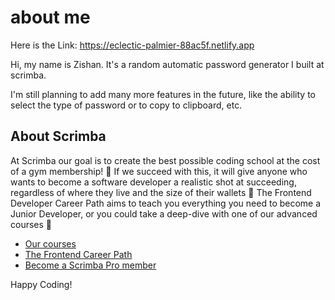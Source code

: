 # about me 

Here is the Link: https://eclectic-palmier-88ac5f.netlify.app

Hi, my name is Zishan. It's a random automatic password generator I built at scrimba.


I'm still planning to add many more features in the future, like the ability to select the type of password or to copy to clipboard, etc.

## About Scrimba

At Scrimba our goal is to create the best possible coding school at the cost of a gym membership! 💜
If we succeed with this, it will give anyone who wants to become a software developer a realistic shot at succeeding, regardless of where they live and the size of their wallets 🎉
The Frontend Developer Career Path aims to teach you everything you need to become a Junior Developer, or you could take a deep-dive with one of our advanced courses 🚀

- [Our courses](https://scrimba.com/allcourses)
- [The Frontend Career Path](https://scrimba.com/learn/frontend)
- [Become a Scrimba Pro member](https://scrimba.com/pricing)

Happy Coding!
